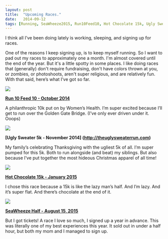 ```yaml
---
layout: post
title:  "Upcoming Races."
date:   2014-09-12
tags: [Running, SeaWheeze2015, Run10Feed10, Hot Chocolate 15k, Ugly Sweater Run]
---
```


I think all I’ve been doing lately is working, sleeping, and signing up for races.

One of the reasons I keep signing up, is to keep myself running. So I want to pad out my races to approximately one a month. I'm almost covered until the end of the year. But it's a little spotty in some places. I like doing races that (generally) don't require fundraising, don't have colors thrown at you, or zombies, or photoshoots, aren't super religious, and are relatively fun. With that said, here’s what I’ve got so far.

![](https://lh6.googleusercontent.com/-YpDOnJqE-Fk/VBPgFDi14yI/AAAAAAAAIMA/FtNav66dzZ8/w650-h350-no/Screen%2BShot%2B2014-09-12%2Bat%2B11.04.49%2Bpm.png)

**[Run 10 Feed 10 - October 2014](http://run10feed10.com)**

A philanthropic 10k put on by Women’s Health. I’m super excited because I’ll get to run over the Golden Gate Bridge. (I’ve only ever driven under it. Ooops)

![](https://lh3.googleusercontent.com/-mAseAeTd5H8/VBPgFNSDXII/AAAAAAAAIMI/vfH8SS9S7wA/w650-h580-no/Screen%2BShot%2B2014-09-12%2Bat%2B11.05.21%2Bpm.png)

**[Ugly Sweater 5k - November 2014]  (http://theuglysweaterrun.com)**

My family’s celebrating Thanksgiving with the ugliest 5k of all. I’m super pumped for this 5k. Both to run alongside (and beat) my siblings. But also because I’ve put together the most hideous Christmas apparel of all time!

![](https://lh5.googleusercontent.com/-ABozaaNUJpw/VBPfI5BY7gI/AAAAAAAAILM/kkfAvpWU7OU/w679-h177-no/Screen%2BShot%2B2014-09-12%2Bat%2B11.06.01%2Bpm.png)

**[Hot Chocolate 15k - January 2015](www.hotchocolate15k.com)**

I chose this race because a 15k is like the lazy man’s half. And I’m lazy. And it’s super flat. And there’s chocolate at the end of it. 

![](https://lh4.googleusercontent.com/-PLYtiwGpx90/VBPfJf2VfcI/AAAAAAAAILQ/welfgHWRpFk/w711-h350-no/Screen%2BShot%2B2014-09-12%2Bat%2B11.06.51%2Bpm.png)

**[SeaWheeze Half - August 15, 2015](http://www.seawheeze.com/)**

But I got tickets! A race I love so much, I signed up a year in advance. This was literally one of my best experiences this year. It sold out in under a half hour, but both my mom and I managed to sign up.